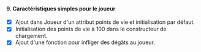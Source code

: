 ﻿#### 9. Caractéristiques simples pour le joueur

- [x] Ajout dans Joueur d'un attribut points de vie et initialisation par défaut.
- [x] Initialisation des points de vie à 100 dans le constructeur de chargement.
- [x] Ajout d'une fonction pour infliger des dégâts au joueur.